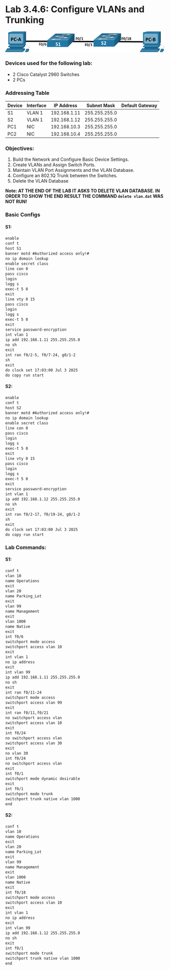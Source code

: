 # Lab 3.4.6: Configure VLANs and Trunking

![Topology](Pasted%20image%2020250703165132.png)

### Devices used for the following lab:
- 2 Cisco Catalyst 2960 Switches
- 2 PCs

### Addressing Table
| Device | Interface | IP Address   | Subnet Mask   | Default Gateway |
| ------ | --------- | ------------ | ------------- | --------------- |
| S1     | VLAN 1    | 192.168.1.11 | 255.255.255.0 |                 |
| S2     | VLAN 1    | 192.168.1.12 | 255.255.255.0 |                 |
| PC1    | NIC       | 192.168.10.3 | 255.255.255.0 |                 |
| PC2    | NIC       | 192.168.10.4 | 255.255.255.0 |                 |

### Objectives:
1. Build the Network and Configure Basic Device Settings.
2. Create VLANs and Assign Switch Ports.
3. Maintain VLAN Port Assignments and the VLAN Database.
4. Configure an 802.1Q Trunk between the Switches.
5. Delete the VLAN Database

**Note: AT THE END OF THE LAB IT ASKS TO DELETE VLAN DATABASE. IN ORDER TO SHOW THE END RESULT THE COMMAND `delete vlan.dat` WAS NOT RUN!**

### Basic Configs

#### S1:
```ios
enable
conf t
host S1
banner motd #Authorized access only!#
no ip domain lookup
enable secret class
line con 0
pass cisco
login
logg s
exec-t 5 0
exit
line vty 0 15
pass cisco
login
logg s
exec-t 5 0
exit
service password-encryption
int vlan 1
ip add 192.168.1.11 255.255.255.0
no sh
exit
int ran f0/2-5, f0/7-24, g0/1-2
sh
exit
do clock set 17:03:00 Jul 3 2025
do copy run start
```

#### S2:
```ios
enable
conf t
host S2
banner motd #Authorized access only!#
no ip domain lookup
enable secret class
line con 0
pass cisco
login
logg s
exec-t 5 0
exit
line vty 0 15
pass cisco
login
logg s
exec-t 5 0
exit
service password-encryption
int vlan 1
ip add 192.168.1.12 255.255.255.0
no sh
exit
int ran f0/2-17, f0/19-24, g0/1-2
sh
exit
do clock set 17:03:00 Jul 3 2025
do copy run start
```

### Lab Commands:

#### S1:
```ios
conf t
vlan 10
name Operations
exit
vlan 20
name Parking_Lot
exit
vlan 99
name Management
exit
vlan 1000
name Native
exit
int f0/6
switchport mode access
switchport access vlan 10
exit
int vlan 1
no ip address
exit
int vlan 99
ip add 192.168.1.11 255.255.255.0
no sh
exit
int ran f0/11-24
switchport mode access
switchport access vlan 99
exit
int ran f0/11,f0/21
no switchport access vlan
switchport access vlan 10
exit
int f0/24
no switchport access vlan
switchport access vlan 30
exit
no vlan 30
int f0/24
no switchport access vlan
exit
int f0/1
switchport mode dynamic desirable
exit
int f0/1
switchport mode trunk
switchport trunk native vlan 1000
end
```

#### S2:
```ios
conf t
vlan 10
name Operations
exit
vlan 20
name Parking_Lot
exit
vlan 99
name Management
exit
vlan 1000
name Native
exit
int f0/18
switchport mode access
switchport access vlan 10
exit
int vlan 1
no ip address
exit
int vlan 99
ip add 192.168.1.12 255.255.255.0
no sh
exit
int f0/1
switchport mode trunk
switchport trunk native vlan 1000
end
```
